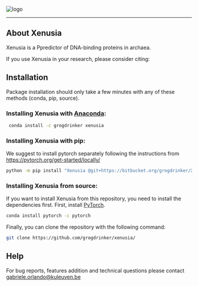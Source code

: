 ![logo](docs/_static/logo_small.png)

---

## About Xenusia

Xenusia is a Ppredictor of DNA-binding proteins in archaea. 

If you use Xenusia in your research, please consider citing:


## Installation

Package installation should only take a few minutes with any of these methods (conda, pip, source).

### Installing Xenusia with [Anaconda](https://www.anaconda.com/download/):

```sh
 conda install -c grogdrinker xenusia 
```

### Installing Xenusia with pip:

We suggest to install pytorch separately following the instructions from https://pytorch.org/get-started/locally/

```sh
python -m pip install "Xenusia @git+https://bitbucket.org/grogdrinker/Xenusia/"
```

### Installing Xenusia from source:

If you want to install Xenusia from this repository, you need to install the dependencies first.
First, install [PyTorch](https://pytorch.org/get-started/locally/). 

```sh
conda install pytorch -c pytorch
```

Finally, you can clone the repository with the following command:

```sh
git clone https://github.com/grogdrinker/xenusia/
```

## Help

For bug reports, features addition and technical questions please contact gabriele.orlando@kuleuven.be
